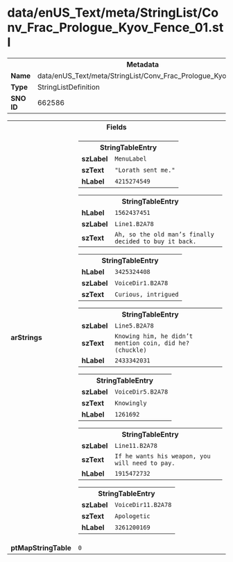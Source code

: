 <h1>data/enUS_Text/meta/StringList/Conv_Frac_Prologue_Kyov_Fence_01.stl</h1><table><tr><th colspan="100%">Metadata</th></tr><tr><td><b>Name</b></td><td>data/enUS_Text/meta/StringList/Conv_Frac_Prologue_Kyov_Fence_01.stl</td></tr><tr><td><b>Type</b></td><td>StringListDefinition</td></tr><tr><td><b>SNO ID</b></td><td>662586</td></tr></table>

<table><tr><th colspan="100%">Fields</th></tr><tr><td><b>arStrings</b></td><td><table><tr><th colspan="100%">StringTableEntry</th></tr><tr><td><b>szLabel</b></td><td><code>MenuLabel</code></td></tr><tr><td><b>szText</b></td><td><code>"Lorath sent me."</code></td></tr><tr><td><b>hLabel</b></td><td><code>4215274549</code></td></tr></table>


<table><tr><th colspan="100%">StringTableEntry</th></tr><tr><td><b>hLabel</b></td><td><code>1562437451</code></td></tr><tr><td><b>szLabel</b></td><td><code>Line1.B2A78</code></td></tr><tr><td><b>szText</b></td><td><code>Ah, so the old man’s finally decided to buy it back.</code></td></tr></table>


<table><tr><th colspan="100%">StringTableEntry</th></tr><tr><td><b>hLabel</b></td><td><code>3425324408</code></td></tr><tr><td><b>szLabel</b></td><td><code>VoiceDir1.B2A78</code></td></tr><tr><td><b>szText</b></td><td><code>Curious, intrigued</code></td></tr></table>


<table><tr><th colspan="100%">StringTableEntry</th></tr><tr><td><b>szLabel</b></td><td><code>Line5.B2A78</code></td></tr><tr><td><b>szText</b></td><td><code>Knowing him, he didn’t mention coin, did he? (chuckle)</code></td></tr><tr><td><b>hLabel</b></td><td><code>2433342031</code></td></tr></table>


<table><tr><th colspan="100%">StringTableEntry</th></tr><tr><td><b>szLabel</b></td><td><code>VoiceDir5.B2A78</code></td></tr><tr><td><b>szText</b></td><td><code>Knowingly</code></td></tr><tr><td><b>hLabel</b></td><td><code>1261692</code></td></tr></table>


<table><tr><th colspan="100%">StringTableEntry</th></tr><tr><td><b>szLabel</b></td><td><code>Line11.B2A78</code></td></tr><tr><td><b>szText</b></td><td><code>If he wants his weapon, you will need to pay.</code></td></tr><tr><td><b>hLabel</b></td><td><code>1915472732</code></td></tr></table>


<table><tr><th colspan="100%">StringTableEntry</th></tr><tr><td><b>szLabel</b></td><td><code>VoiceDir11.B2A78</code></td></tr><tr><td><b>szText</b></td><td><code>Apologetic</code></td></tr><tr><td><b>hLabel</b></td><td><code>3261200169</code></td></tr></table>


</td></tr><tr><td><b>ptMapStringTable</b></td><td><code>0</code></td></tr></table>

